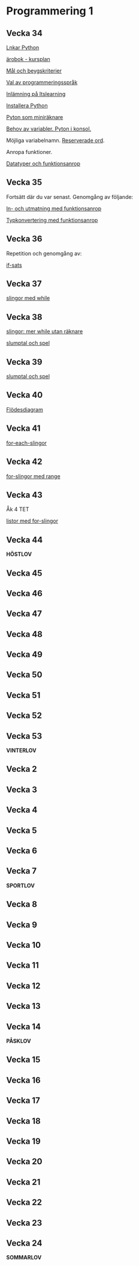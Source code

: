 # Programmering 1

## Vecka 34

[Lnkar Python]()

[ärobok - kursplan]()

[Mål och beygskriterier](https://www.rikardkarlsson.se/programmering/uppgifter.php?url=0000-mal-och-betygskriterier-prog-1)

[Val av programmeringsspråk](https://www.rikardkarlsson.se/programmering/uppgifter.php?url=0003-val-av-sprak)

[Inlämning på Itslearning](https://stenungsund.itslearning.com/ContentArea/ContentArea.aspx?LocationID=7501&LocationType=1)

[Installera Python](https://www.rikardkarlsson.se/programmering/uppgifter.php?url=7003-installera-python)

[Pyton som miniräknare](https://www.rikardkarlsson.se/programmering/uppgifter.php?url=7020-pyton-som-miniraknare)

[Behov av variabler. Pyton i konsol.](https://www.rikardkarlsson.se/programmering/uppgifter.php?url=7025-variabler)

Möjliga variabelnamn. [Reserverade ord](https://www.rikardkarlsson.se/programmering/uppgifter.php?url=7010-reserverade-ord).

Anropa funktioner.

[Datatyper och funktionsanrop](https://www.rikardkarlsson.se/programmering/uppgifter.php?url=7030-datatyper)

## Vecka 35

Fortsätt där du var senast. Genomgång av följande:

[In- och utmatning med funktionsanrop](https://www.rikardkarlsson.se/programmering/uppgifter.php?url=7040-in-och-utmatning)

[Typkonvertering med funktionsanrop](https://www.rikardkarlsson.se/programmering/uppgifter.php?url=7045-typkonvertering)

## Vecka 36

Repetition och genomgång av:

[if-sats](https://www.rikardkarlsson.se/programmering/uppgifter.php?url=7050-if-sats)

## Vecka 37

[slingor med while](https://www.rikardkarlsson.se/programmering/uppgifter.php?url=7060-slingor-while)

## Vecka 38

[slingor: mer while utan räknare](https://www.rikardkarlsson.se/programmering/uppgifter.php?url=7061-slingor-mer-while)  

[slumptal och spel](https://www.rikardkarlsson.se/programmering/uppgifter.php?url=7070-slumptal)  

## Vecka 39

[slumptal och spel](https://www.rikardkarlsson.se/programmering/uppgifter.php?url=7070-slumptal)  

## Vecka 40

[Flödesdiagram](https://www.rikardkarlsson.se/programmering/uppgifter.php?url=7073-flodesdiagram)  

## Vecka 41

[for-each-slingor](https://www.rikardkarlsson.se/programmering/uppgifter.php?url=7096-for-each-slinga)  

## Vecka 42

[for-slingor med range](https://www.rikardkarlsson.se/programmering/uppgifter.php?url=7095-for-slingor-med-range)  

## Vecka 43

Åk 4 TET 

[listor med for-slingor](https://www.rikardkarlsson.se/programmering/uppgifter.php?url=7100-listor)  

## Vecka 44

**HÖSTLOV**

## Vecka 45


## Vecka 46


## Vecka 47


## Vecka 48


## Vecka 49


## Vecka 50


## Vecka 51


## Vecka 52


## Vecka 53

**VINTERLOV**

## Vecka 2


## Vecka 3


## Vecka 4


## Vecka 5


## Vecka 6


## Vecka 7

**SPORTLOV**

## Vecka 8


## Vecka 9


## Vecka 10


## Vecka 11


## Vecka 12


## Vecka 13


## Vecka 14

**PÅSKLOV**

## Vecka 15


## Vecka 16


## Vecka 17


## Vecka 18


## Vecka 19


## Vecka 20


## Vecka 21


## Vecka 22


## Vecka 23


## Vecka 24

**SOMMARLOV**
